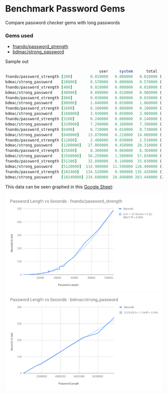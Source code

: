 # Benchmark Password Gems

Compare password checker gems with long passwords

### Gems used
 - [fnando/password_strength](https://github.com/fnando/password_strength)
 - [bdmac/strong_password](https://github.com/bdmac/strong_password)

Sample out
```ruby
                                          user     system      total        real
fnando/password_strength [200]        0.010000   0.000000   0.010000 (  0.005736)
bdmac/strong_password    [20000]      0.570000   0.000000   0.570000 (  0.581868)
fnando/password_strength [400]        0.010000   0.000000   0.010000 (  0.009531)
bdmac/strong_password    [40000]      0.890000   0.010000   0.900000 (  0.917357)
fnando/password_strength [800]        0.030000   0.000000   0.030000 (  0.025083)
bdmac/strong_password    [80000]      1.840000   0.020000   1.860000 (  1.872221)
fnando/password_strength [1600]       0.100000   0.000000   0.100000 (  0.103808)
bdmac/strong_password    [160000]     3.930000   0.050000   3.980000 (  4.023161)
fnando/password_strength [3200]       0.240000   0.000000   0.240000 (  0.245355)
bdmac/strong_password    [320000]     7.290000   0.100000   7.390000 (  7.420056)
fnando/password_strength [6400]       0.720000   0.010000   0.730000 (  0.731389)
bdmac/strong_password    [640000]    13.870000   0.210000  14.080000 ( 14.160328)
fnando/password_strength [12800]      2.480000   0.030000   2.510000 (  2.542679)
bdmac/strong_password    [1280000]   27.860000   0.450000  28.310000 ( 28.484538)
fnando/password_strength [25600]      8.300000   0.060000   8.360000 (  8.402343)
bdmac/strong_password    [2560000]   56.250000   1.580000  57.830000 ( 58.212380)
fnando/password_strength [51200]     32.890000   0.140000  33.030000 ( 33.176375)
bdmac/strong_password    [5120000]  114.900000  11.590000 126.490000 (127.300343)
fnando/password_strength [102400]   134.520000   0.900000 135.420000 (136.606181)
bdmac/strong_password    [10240000] 234.600000  28.840000 263.440000 (265.243468)
```

This data can be seen graphed in this [Google Sheet](https://docs.google.com/spreadsheets/d/1zhLz7iRuo4nt-HD9B9eN7nh_ejaoAlO9K8ZO6tngZwM/edit#gid=0):

![fnando/password_strength](img/fnando-password_strength.png "fnando/password_strength")
![bdmac/strong_password](img/bdmac-strong_password.png "bdmac/strong_password")

